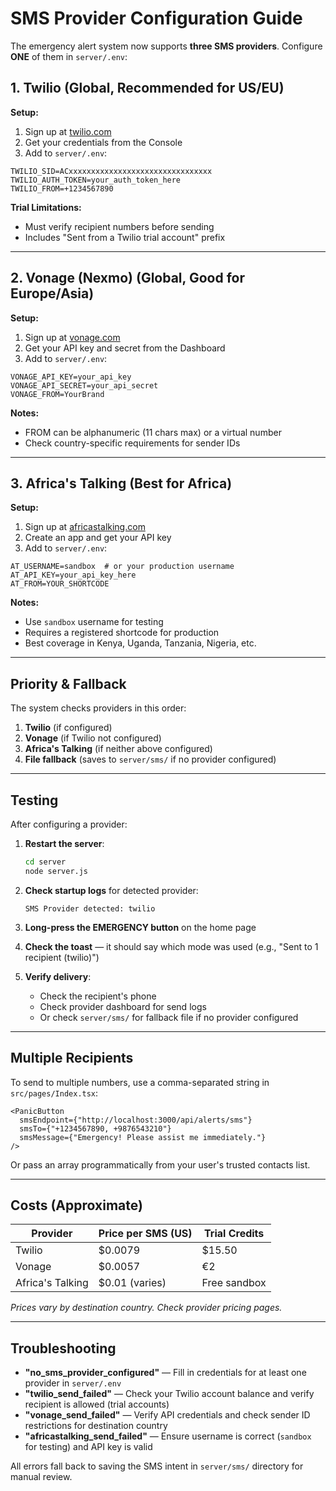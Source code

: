 # SMS Provider Configuration Guide

The emergency alert system now supports **three SMS providers**. Configure **ONE** of them in `server/.env`:

## 1. Twilio (Global, Recommended for US/EU)

**Setup:**
1. Sign up at [twilio.com](https://www.twilio.com)
2. Get your credentials from the Console
3. Add to `server/.env`:
```env
TWILIO_SID=ACxxxxxxxxxxxxxxxxxxxxxxxxxxxxxxxx
TWILIO_AUTH_TOKEN=your_auth_token_here
TWILIO_FROM=+1234567890
```

**Trial Limitations:**
- Must verify recipient numbers before sending
- Includes "Sent from a Twilio trial account" prefix

---

## 2. Vonage (Nexmo) (Global, Good for Europe/Asia)

**Setup:**
1. Sign up at [vonage.com](https://www.vonage.com/communications-apis/)
2. Get your API key and secret from the Dashboard
3. Add to `server/.env`:
```env
VONAGE_API_KEY=your_api_key
VONAGE_API_SECRET=your_api_secret
VONAGE_FROM=YourBrand
```

**Notes:**
- FROM can be alphanumeric (11 chars max) or a virtual number
- Check country-specific requirements for sender IDs

---

## 3. Africa's Talking (Best for Africa)

**Setup:**
1. Sign up at [africastalking.com](https://africastalking.com)
2. Create an app and get your API key
3. Add to `server/.env`:
```env
AT_USERNAME=sandbox  # or your production username
AT_API_KEY=your_api_key_here
AT_FROM=YOUR_SHORTCODE
```

**Notes:**
- Use `sandbox` username for testing
- Requires a registered shortcode for production
- Best coverage in Kenya, Uganda, Tanzania, Nigeria, etc.

---

## Priority & Fallback

The system checks providers in this order:
1. **Twilio** (if configured)
2. **Vonage** (if Twilio not configured)
3. **Africa's Talking** (if neither above configured)
4. **File fallback** (saves to `server/sms/` if no provider configured)

---

## Testing

After configuring a provider:

1. **Restart the server**:
   ```bash
   cd server
   node server.js
   ```

2. **Check startup logs** for detected provider:
   ```
   SMS Provider detected: twilio
   ```

3. **Long-press the EMERGENCY button** on the home page

4. **Check the toast** — it should say which mode was used (e.g., "Sent to 1 recipient (twilio)")

5. **Verify delivery**:
   - Check the recipient's phone
   - Check provider dashboard for send logs
   - Or check `server/sms/` for fallback file if no provider configured

---

## Multiple Recipients

To send to multiple numbers, use a comma-separated string in `src/pages/Index.tsx`:

```tsx
<PanicButton
  smsEndpoint={"http://localhost:3000/api/alerts/sms"}
  smsTo={"+1234567890, +9876543210"}
  smsMessage={"Emergency! Please assist me immediately."}
/>
```

Or pass an array programmatically from your user's trusted contacts list.

---

## Costs (Approximate)

| Provider         | Price per SMS (US) | Trial Credits |
|------------------|--------------------|---------------|
| Twilio           | $0.0079            | $15.50        |
| Vonage           | $0.0057            | €2            |
| Africa's Talking | $0.01 (varies)     | Free sandbox  |

*Prices vary by destination country. Check provider pricing pages.*

---

## Troubleshooting

- **"no_sms_provider_configured"** — Fill in credentials for at least one provider in `server/.env`
- **"twilio_send_failed"** — Check your Twilio account balance and verify recipient is allowed (trial accounts)
- **"vonage_send_failed"** — Verify API credentials and check sender ID restrictions for destination country
- **"africastalking_send_failed"** — Ensure username is correct (`sandbox` for testing) and API key is valid

All errors fall back to saving the SMS intent in `server/sms/` directory for manual review.
